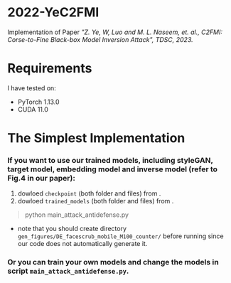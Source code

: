 # 2022-YeC2FMI
Implementation of Paper *"Z. Ye, W, Luo and M. L. Naseem, et. al., C2FMI: Corse-to-Fine Black-box Model Inversion Attack", TDSC, 2023.*

# Requirements

I have tested on:

- PyTorch 1.13.0
- CUDA 11.0


# The Simplest Implementation

### If you want to use our trained models, including styleGAN, target model, embedding model and inverse model (refer to Fig.4 in our paper):

1. dowloed `checkpoint` (both folder and files) from .
2. dowloed `trained_models` (both folder and files) from .

> python main_attack_antidefense.py

- note that you should create directory `gen_figures/DE_facescrub_mobile_M100_counter/` before running since our code does not automatically generate it.

### Or you can train your own models and change the models in script `main_attack_antidefense.py`.

